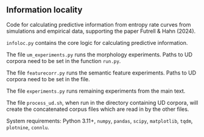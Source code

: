 Information locality
--

Code for calculating predictive information from entropy rate curves from simulations and empirical data, supporting the paper Futrell \& Hahn (2024).

`infoloc.py` contains the core logic for calculating predictive information. 

The file `um_experiments.py` runs the morphology experiments. Paths to UD corpora need to be set in the function `run.py`. 

The file `featurecorr.py` runs the semantic feature experiments. Paths to UD corpora need to be set in the file.

The file `experiments.py` runs remaining experiments from the main text.

The file `process_ud.sh`, when run in the directory containing UD corpora, will create the concatenated corpus files which are read in by the other files.

System requirements: Python 3.11+, `numpy`, `pandas`, `scipy`, `matplotlib`, `tqdm`, `plotnine`, `connlu`. 